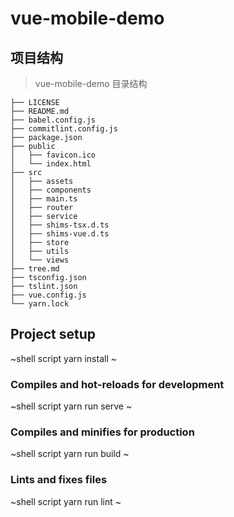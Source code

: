 # vue-mobile-demo

## 项目结构

> vue-mobile-demo 目录结构

    ├── LICENSE
    ├── README.md
    ├── babel.config.js
    ├── commitlint.config.js
    ├── package.json
    ├── public
    │   ├── favicon.ico
    │   └── index.html
    ├── src
    │   ├── assets
    │   ├── components
    │   ├── main.ts
    │   ├── router
    │   ├── service
    │   ├── shims-tsx.d.ts
    │   ├── shims-vue.d.ts
    │   ├── store
    │   ├── utils
    │   └── views
    ├── tree.md
    ├── tsconfig.json
    ├── tslint.json
    ├── vue.config.js
    └── yarn.lock

## Project setup

~shell script
yarn install
~

### Compiles and hot-reloads for development

~shell script
yarn run serve
~

### Compiles and minifies for production

~shell script
yarn run build
~

### Lints and fixes files

~shell script
yarn run lint
~
